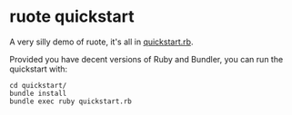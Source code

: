 
# ruote quickstart

A very silly demo of ruote, it's all in [quickstart.rb](quickstart.rb).

Provided you have decent versions of Ruby and Bundler, you can run the quickstart with:

```
cd quickstart/
bundle install
bundle exec ruby quickstart.rb
```

